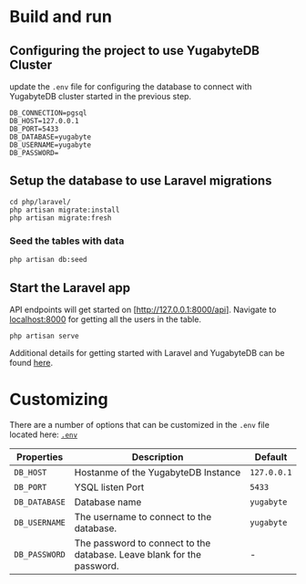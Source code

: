 # Build and run

## Configuring the project to use YugabyteDB Cluster

update the `.env` file for configuring the database to connect with YugabyteDB cluster started in the previous step.

```
DB_CONNECTION=pgsql
DB_HOST=127.0.0.1
DB_PORT=5433
DB_DATABASE=yugabyte
DB_USERNAME=yugabyte
DB_PASSWORD=
```

## Setup the database to use Laravel migrations

```
cd php/laravel/
php artisan migrate:install
php artisan migrate:fresh
```

### Seed the tables with data

```
php artisan db:seed
```

## Start the Laravel app

API endpoints will get started on [http://127.0.0.1:8000/api]. Navigate to [localhost:8000](http://127.0.0.1:8000) for getting all the users in the table.

```
php artisan serve
```

Additional details for getting started with Laravel and YugabyteDB can be found [here](Laravel.md).

# Customizing

There are a number of options that can be customized in the `.env` file located here:
[`.env`](.env)

| Properties    | Description   | Default |
| ------------- | ------------- | ------- |
| `DB_HOST`  | Hostanme of the YugabyteDB Instance | `127.0.0.1`  |
| `DB_PORT`  | YSQL listen Port | `5433` |
| `DB_DATABASE`  | Database name | `yugabyte` |
| `DB_USERNAME` | The username to connect to the database. | `yugabyte` |
| `DB_PASSWORD` | The password to connect to the database. Leave blank for the password. | - |



